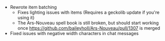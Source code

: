 * Rewrote item batching
  * Fixes lighting issues with items (Requires a geckolib update if you're using it)
  * The Ars-Nouveau spell book is still broken, but should start working once https://github.com/baileyholl/Ars-Nouveau/pull/1307 is merged
* Fixed issues with negative width characters in chat messages
